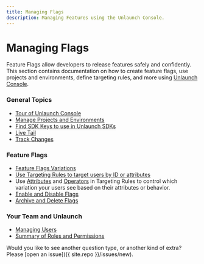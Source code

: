 ```yaml
---
title: Managing Flags
description: Managing Features using the Unlaunch Console.
---
```


# Managing Flags

Feature Flags allow developers to release features safely and confidently. This section contains documentation on how to create feature flags, use projects and environments, define targeting rules, and more using [Unlaunch Console](https://app.unlaunch.io/). 

### General Topics 
- [Tour of Unlaunch Console](tour)
- [Manage Projects and Environments](projects-and-environments)
- [Find SDK Keys to use in Unlaunch SDKs](../sdks/sdk-keys)
- [Live Tail](livetail)
- [Track Changes](audit-log)

### Feature Flags
- [Feature Flags Variations](flagvariations)
- [Use Targeting Rules to target users by ID or attributes](targetingrules)
- Use [Attributes](attributes) and [Operators](attributes-operators) in Targeting Rules to control which variation your users see based on their attributes or behavior.
- [Enable and Disable Flags](enable-disable-flags)
- [Archive and Delete Flags](archive-delete-flags)

### <i class="fas fa-users gray"></i> Your Team and Unlaunch
- [Managing Users](../users/team)
- [Summary of Roles and Permissions](../users/access-control)

Would you like to see another question type, or another kind of extra? Please
[open an issue]({{ site.repo }}/issues/new).
